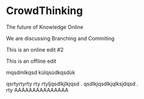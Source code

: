 # CrowdThinking

The future of Knowledge Online

We are discussing Branching and Commiting

This is an online edit #2

This is an offline edit

mqsdmlkqsd
kùlqsùdkqsdùk


qsrtyrtyrty
rty
rtyljqsdlkjlkjqsd .   qsdlkjqsdlkjqlksjdqsd .  
rty
AAAAAAAAAAAAAAA
